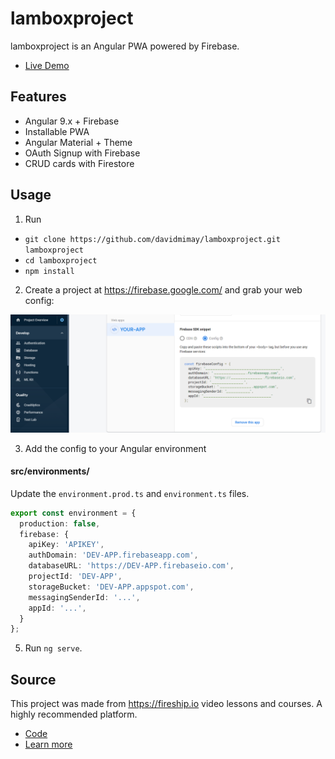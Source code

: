# lamboxproject

lamboxproject is an Angular PWA powered by Firebase.

- [Live Demo](https://lamboxproject.web.app/)

## Features

- Angular 9.x + Firebase
- Installable PWA
- Angular Material + Theme
- OAuth Signup with Firebase
- CRUD cards with Firestore

## Usage

1.  Run

- `git clone https://github.com/davidmimay/lamboxproject.git lamboxproject`
- `cd lamboxproject`
- `npm install`

2.  Create a project at https://firebase.google.com/ and grab your web config:

![](./src/assets/firebase-config.png)

3.  Add the config to your Angular environment

#### src/environments/

Update the `environment.prod.ts` and `environment.ts` files. 

```typescript
export const environment = {
  production: false,
  firebase: {
    apiKey: 'APIKEY',
    authDomain: 'DEV-APP.firebaseapp.com',
    databaseURL: 'https://DEV-APP.firebaseio.com',
    projectId: 'DEV-APP',
    storageBucket: 'DEV-APP.appspot.com',
    messagingSenderId: '...',
    appId: '...',
  }
};
```

5.  Run `ng serve`.

## Source

This project was made from https://fireship.io video lessons and courses. A highly recommended platform.

- [Code](https://github.com/codediodeio/angular-firestarter)
- [Learn more](https://firestarter.fireship.io/)